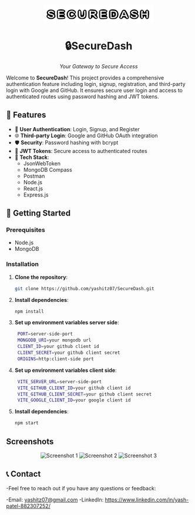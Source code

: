 <p align="center">
  <img src="/mern-client/public/logo.svg" alt="SecureDash Logo" width="300" height="50">
</p>
<h1 align="center">🔒SecureDash</h1>
<p align="center"><em>Your Gateway to Secure Access</em></p>

Welcome to **SecureDash**! This project provides a comprehensive authentication feature including login, signup, registration, and third-party login with Google and GitHub. It ensures secure user login and access to authenticated routes using password hashing and JWT tokens.

## 🌟 Features

- 🔐 **User Authentication**: Login, Signup, and Register
- 🌐 **Third-party Login**: Google and GitHub OAuth integration
- 🛡️ **Security**: Password hashing with bcrypt
- 🔏 **JWT Tokens**: Secure access to authenticated routes
- 💾 **Tech Stack**: 
  - JsonWebToken
  - MongoDB Compass
  - Postman
  - Node.js
  - React.js
  - Express.js

## 🚀 Getting Started

### Prerequisites

- Node.js
- MongoDB

### Installation

1. **Clone the repository**:

   ```sh
   git clone https://github.com/yashitz07/SecureDash.git

2. **Install dependencies**:

   ```sh
   npm install

3. **Set up environment variables server side**:

   ```sh
    PORT=server-side-port
    MONGODB_URI=your mongodb url
    CLIENT_ID=your github client id
    CLIENT_SECRET=your github client secret
    ORIGINS=http:client-side port

4. **Set up environment variables client side**:

   ```sh
    VITE_SERVER_URL=server-side-port
    VITE_GITHUB_CLIENT_ID=your github client id
    VITE_GITHUB_CLIENT_SECRET=your github client secret
    VITE_GOOGLE_CLIENT_ID=your google client id

5. **Install dependencies**:

   ```sh
   npm start

## Screenshots

<p align="center">
  <img src="/mern-client/public/photo1.png" alt="Screenshot 1" width="400">
  <img src="/mern-client/public/photo2.png" alt="Screenshot 2" width="400">
  <img src="/mern-client/public/photo3.png" alt="Screenshot 3" width="400">
</p>

## 📞 Contact
-Feel free to reach out if you have any questions or feedback:

-Email: yashitz07@gmail.com
-LinkedIn: https://www.linkedin.com/in/yash-patel-882307252/
